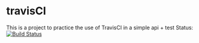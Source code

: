 # travisCI
This is a project to practice the use of TravisCI in a simple api + test 
Status: [![Build Status](https://app.travis-ci.com/ahmedismail13/travisCI.svg?branch=master)](https://app.travis-ci.com/ahmedismail13/travisCI)
